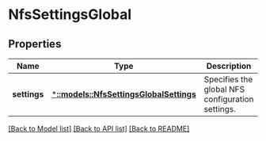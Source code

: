 # NfsSettingsGlobal

## Properties
Name | Type | Description | Notes
------------ | ------------- | ------------- | -------------
**settings** | [***::models::NfsSettingsGlobalSettings**](NfsSettingsGlobalSettings.md) | Specifies the global NFS configuration settings. | [optional] [default to null]

[[Back to Model list]](../README.md#documentation-for-models) [[Back to API list]](../README.md#documentation-for-api-endpoints) [[Back to README]](../README.md)



